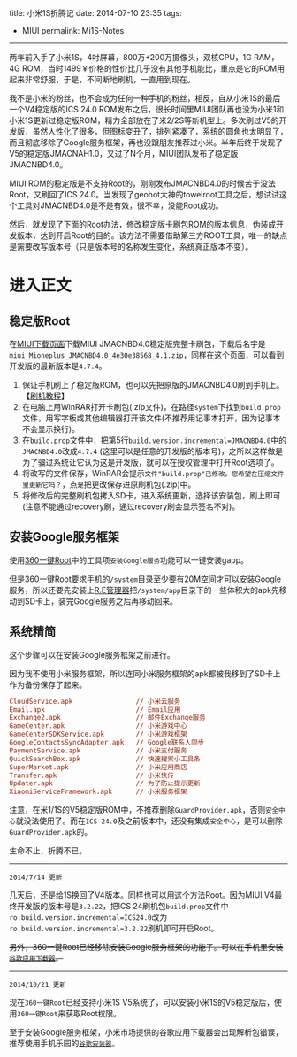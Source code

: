 title: 小米1S折腾记
date: 2014-07-10 23:35
tags:
- MIUI
permalink: Mi1S-Notes
---

两年前入手了小米1S，4吋屏幕，800万+200万摄像头，双核CPU，1G RAM，4G ROM，当时1499￥价格的性价比几乎没有其他手机能比，重点是它的ROM用起来非常舒服，于是，不间断地刷机，一直用到现在。

我不是小米的粉丝，也不会成为任何一种手机的粉丝，相反，自从小米1S的最后一个V4稳定版的ICS 24.0 ROM发布之后，很长时间里MIUI团队再也没为小米1和小米1S更新过稳定版ROM，精力全部放在了米2/2S等新机型上。多次刷过V5的开发版，虽然人性化了很多，但图标变丑了，排列紧凑了，系统的圆角也太明显了，而且彻底移除了Google服务框架，再也没跟朋友推荐过小米。半年后终于发现了V5的稳定版JMACNAH1.0，又过了N个月，MIUI团队发布了稳定版JMACNBD4.0。

MIUI ROM的稳定版是不支持Root的，刚刚发布JMACNBD4.0的时候苦于没法Root，又刷回了ICS 24.0。当发现了geohot大神的towelroot工具之后，想试试这个工具对JMACNBD4.0是不是有效，很不幸，没能Root成功。

然后，就发现了下面的Root办法，修改稳定版卡刷包ROM的版本信息，伪装成开发版本，达到开启Root的目的。该方法不需要借助第三方ROOT工具，唯一的缺点是需要改写版本号（只是版本号的名称发生变化，系统真正版本不变）。

# 进入正文

## 稳定版Root

在[MIUI下载页面][1]下载MIUI JMACNBD4.0稳定版完整卡刷包，下载后名字是`miui_Mioneplus_JMACNBD4.0_4e30e38568_4.1.zip`，同样在这个页面，可以看到开发版的最新版本是`4.7.4`。

1. 保证手机刷上了稳定版ROM，也可以先把原版的JMACNBD4.0刷到手机上。【[刷机教程][2]】
2. 在电脑上用WinRAR打开卡刷包(.zip文件)，在路径`system`下找到`build.prop`文件，用写字板或其他编辑器打开该文件(不推荐用记事本打开，因为记事本不会显示换行)。
3. 在`build.prop`文件中，把第5行`build.version.incremental=JMACNBD4.0`中的`JMACNBD4.0`改成`4.7.4` (这里可以是任意的开发版的版本号)，之所以这样做是为了骗过系统让它认为这是开发版，就可以在授权管理中打开Root选项了。
4. 将改写的文件保存，WinRAR会提示`文件"build.prop"已修改。您希望在压缩文件里更新它吗？`，点`是`把更改保存进原刷机包(.zip)中。
5. 将修改后的完整刷机包拷入SD卡，进入系统更新，选择该安装包，刷上即可(注意不能通过recovery刷，通过recovery刷会显示签名不对)。

## 安装Google服务框架

使用[360一键Root][3]中的工具项`安装Google服务`功能可以一键安装gapp。

但是360一键Root要求手机的`/system`目录至少要有20M空间才可以安装Google服务，所以还要先安装上[R.E管理器][4]把`/system/app`目录下的一些体积大的apk先移动到SD卡上，装完Google服务之后再移动回来。

## 系统精简

这个步骤可以在安装Google服务框架之前进行。

因为我不使用小米服务框架，所以连同小米服务框架的apk都被我移到了SD卡上作为备份保存了起来。

```ini
CloudService.apk                // 小米云服务
Email.apk                       // Email应用
Exchange2.apk                   // 邮件Exchange服务
GameCenter.apk                  // 小米游戏中心
GameCenterSDKService.apk        // 小米游戏框架
GoogleContactsSyncAdapter.apk   // Google联系人同步
PaymentService.apk              // 小米支付服务
QuickSearchBox.apk              // 快速搜索小工具条
SuperMarket.apk                 // 小米应用商店
Transfer.apk                    // 小米快传
Updater.apk                     // 为了防止提示更新
XiaomiServiceFramework.apk      // 小米服务框架
```

注意，在米1/1S的V5稳定版ROM中，不推荐删除`GuardProvider.apk`，否则`安全中心`就没法使用了。而在`ICS 24.0`及之前版本中，还没有集成`安全中心`，是可以删除`GuardProvider.apk`的。

生命不止，折腾不已。

---

`2014/7/14 更新`

几天后，还是给1S换回了V4版本。同样也可以用这个方法Root。因为MIUI V4最终开发版的版本号是`3.2.22`，把ICS 24刷机包`build.prop`文件中`ro.build.version.incremental=ICS24.0`改为`ro.build.version.incremental=3.2.22`刷机即可开启Root。

~~另外，360一键Root已经移除安装Google服务框架的功能了。可以在手机里安装[`谷歌应用下载器`][5]。~~

---

`2014/10/21 更新`

现在`360一键Root`已经支持小米1S V5系统了，可以安装小米1S的V5稳定版后，使用`360一键Root`来获取Root权限。

至于安装Google服务框架，小米市场提供的谷歌应用下载器会出现解析包错误，推荐使用手机乐园的[`谷歌安装器`][6]。


  [1]: http://www.miui.com/getrom-1.html "MIUI ROM 下载"
  [2]: http://www.miui.com/shuaji-300.html "MIUI ROM 刷机教程"
  [3]: http://shuaji.360.cn/root/ "360一键Root"
  [4]: http://soft.shouji.com.cn/down/17849.html "R.E. 下载"
  [5]: http://app.mi.com/detail/36925 "谷歌应用下载器"
  [6]: http://soft.shouji.com.cn/down/26330.html